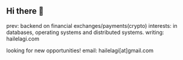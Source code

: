 ## Hi there 👋

prev: backend on financial exchanges/payments(crypto)
interests: in databases, operating systems and distributed systems.
writing: hailelagi.com

looking for new opportunities! email: hailelagi[at]gmail.com
